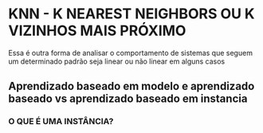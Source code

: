 # KNN - K NEAREST NEIGHBORS OU K VIZINHOS MAIS PRÓXIMO
Essa é outra forma de analisar o comportamento de sistemas que seguem um determinado padrão seja linear ou não linear em alguns casos

## Aprendizado baseado em modelo e aprendizado baseado vs aprendizado baseado em instancia
### O QUE É UMA INSTÂNCIA?


